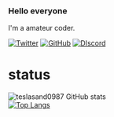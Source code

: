 ### Hello everyone

I'm a amateur coder.

[![Twitter](https://img.shields.io/badge/-Twitter-1DA1F2.svg?logo=twitter&style=flat-square&logoColor=white)](https://twitter.com/tesla_0123)
[![GitHub](https://img.shields.io/badge/-Github-181717.svg?logo=github&style=flat-square)](https://github.com/teslasand0987)
[![DIscord](https://img.shields.io/badge/-Discord-5865F2.svg?logo=discord&style=flat-square)](https://sueqk.net/twin/discord)


# status
![teslasand0987 GitHub stats](https://github-readme-stats.vercel.app/api?username=teslasand0987&count_private=true&show_icons=true&theme=dracula) <br>
[![Top Langs](https://github-readme-stats.vercel.app/api/top-langs/?username=teslasand0987&layout=compact&langs_count=8)](https://github.com/anuraghazra/github-readme-stats)
